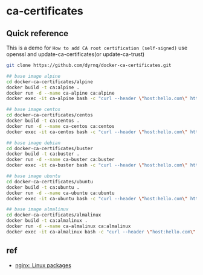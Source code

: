 # ca-certificates

## Quick reference

This is a demo for `How to add CA root certification (self-signed)` use openssl and update-ca-certificates(or update-ca-trust)

```bash
git clone https://github.com/dyrnq/docker-ca-certificates.git

## base image alpine
cd docker-ca-certificates/alpine
docker build -t ca:alpine .
docker run -d --name ca-alpine ca:alpine
docker exec -it ca-alpine bash -c "curl --header \"host:hello.com\" https://127.0.0.1"

## base image centos
cd docker-ca-certificates/centos
docker build -t ca:centos .
docker run -d --name ca-centos ca:centos
docker exec -it ca-centos bash -c "curl --header \"host:hello.com\" https://127.0.0.1"

## base image debian
cd docker-ca-certificates/buster
docker build -t ca:buster .
docker run -d --name ca-buster ca:buster
docker exec -it ca-buster bash -c "curl --header \"host:hello.com\" https://127.0.0.1"

## base image ubuntu
cd docker-ca-certificates/ubuntu
docker build -t ca:ubuntu .
docker run -d --name ca-ubuntu ca:ubuntu
docker exec -it ca-ubuntu bash -c "curl --header \"host:hello.com\" https://127.0.0.1"

## base image almalinux
cd docker-ca-certificates/almalinux
docker build -t ca:almalinux .
docker run -d --name ca-almalinux ca:almalinux
docker exec -it ca-almalinux bash -c "curl --header \"host:hello.com\" https://127.0.0.1"
```

## ref

- [nginx: Linux packages](http://nginx.org/en/linux_packages.html)
